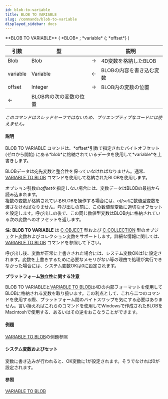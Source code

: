 ```yaml
---
id: blob-to-variable
title: BLOB TO VARIABLE
slug: /commands/blob-to-variable
displayed_sidebar: docs
---
```


<!--REF #_command_.BLOB TO VARIABLE.Syntax-->**BLOB TO VARIABLE** ( *BLOB* ; *variable* {; *offset*} )<!-- END REF-->
<!--REF #_command_.BLOB TO VARIABLE.Params-->
| 引数 | 型 |  | 説明 |
| --- | --- | --- | --- |
| Blob | Blob | &#8594;  | 4D変数を格納したBLOB |
| variable | Variable | &#8592; | BLOBの内容を書き込む変数 |
| offset | Integer | &#8594;  | BLOB内の変数の位置 |
| &#8592; | BLOB内の次の変数の位置 |

<!-- END REF-->

*このコマンドはスレッドセーフではないため、プリエンプティブなコードには使えません。*


#### 説明 

<!--REF #_command_.BLOB TO VARIABLE.Summary-->BLOB TO VARIABLE コマンドは、*offset*引数で指定されたバイトオフセット (ゼロから開始) にある*blob*に格納されているデータを使用して*variable*を上書きします。<!-- END REF-->

BLOBデータは宛先変数と整合性を保っていなければなりません。通常、[VARIABLE TO BLOB](variable-to-blob.md) コマンドを使用して格納されたBLOBを使用します。

オプション引数の*offset*を指定しない場合には、変数データはBLOBの最初から読み込まれます。  
複数の変数が格納されているBLOBを操作する場合には、*offset*に数値型変数を渡さなければなりません。呼び出しの前に、この数値型変数に適切なオフセットを設定します。呼び出しの後で、この同じ数値型変数はBLOB内に格納されている次の変数へのオフセットを返します。

**注:** **BLOB TO VARIABLE** は [C\_OBJECT](c-object.md) 型および [C\_COLLECTION](c-collection.md) 型のオブジェクト変数およびコレクション変数をサポートします。詳細な情報に関しては、 [VARIABLE TO BLOB](variable-to-blob.md) コマンドを参照して下さい。

呼び出し後、変数が正常に上書きされた場合には、システム変数OKは1に設定されます。変数を上書きするために必要なメモリがない等の理由で処理が実行できなかった場合には、システム変数OKは0に設定されます。 

**プラットフォーム独立性に関する注意** 

BLOB TO VARIABLEと[VARIABLE TO BLOB](variable-to-blob.md)は4Dの内部フォーマットを使用してBLOBに格納される変数を取り扱います。この利点として、これら二つのコマンドを使用する際、プラットフォーム間のバイトスワップを気にする必要はありません。言い換えればこれらのコマンドを使用してWindowsで作成されたBLOBをMacintoshで使用する、あるいはその逆をおこなうことができます。

#### 例題 

[VARIABLE TO BLOB](variable-to-blob.md "VARIABLE TO BLOB")の例題参照

#### システム変数およびセット 

変数に書き込みが行われると、OK変数に1が設定されます。そうでなければ0が設定されます。

#### 参照 

[VARIABLE TO BLOB](variable-to-blob.md)  